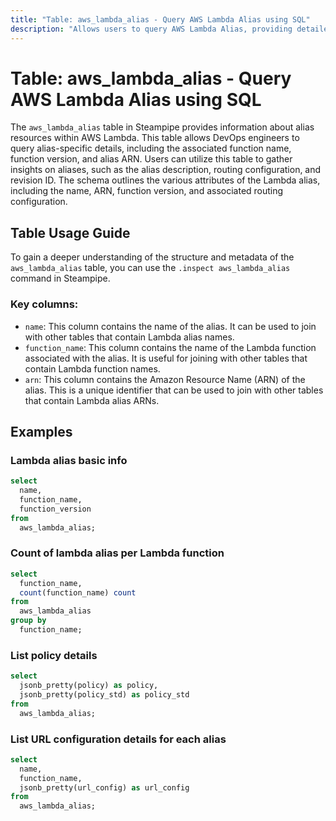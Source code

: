 ```yaml
---
title: "Table: aws_lambda_alias - Query AWS Lambda Alias using SQL"
description: "Allows users to query AWS Lambda Alias, providing detailed information about each alias associated with AWS Lambda functions."
---
```


# Table: aws_lambda_alias - Query AWS Lambda Alias using SQL

The `aws_lambda_alias` table in Steampipe provides information about alias resources within AWS Lambda. This table allows DevOps engineers to query alias-specific details, including the associated function name, function version, and alias ARN. Users can utilize this table to gather insights on aliases, such as the alias description, routing configuration, and revision ID. The schema outlines the various attributes of the Lambda alias, including the name, ARN, function version, and associated routing configuration.

## Table Usage Guide

To gain a deeper understanding of the structure and metadata of the `aws_lambda_alias` table, you can use the `.inspect aws_lambda_alias` command in Steampipe.

### Key columns:

- `name`: This column contains the name of the alias. It can be used to join with other tables that contain Lambda alias names.
- `function_name`: This column contains the name of the Lambda function associated with the alias. It is useful for joining with other tables that contain Lambda function names.
- `arn`: This column contains the Amazon Resource Name (ARN) of the alias. This is a unique identifier that can be used to join with other tables that contain Lambda alias ARNs.

## Examples

### Lambda alias basic info

```sql
select
  name,
  function_name,
  function_version
from
  aws_lambda_alias;
```

### Count of lambda alias per Lambda function

```sql
select
  function_name,
  count(function_name) count
from
  aws_lambda_alias
group by
  function_name;
```

### List policy details

```sql
select
  jsonb_pretty(policy) as policy,
  jsonb_pretty(policy_std) as policy_std
from
  aws_lambda_alias;
```

### List URL configuration details for each alias

```sql
select
  name,
  function_name,
  jsonb_pretty(url_config) as url_config
from
  aws_lambda_alias;
```